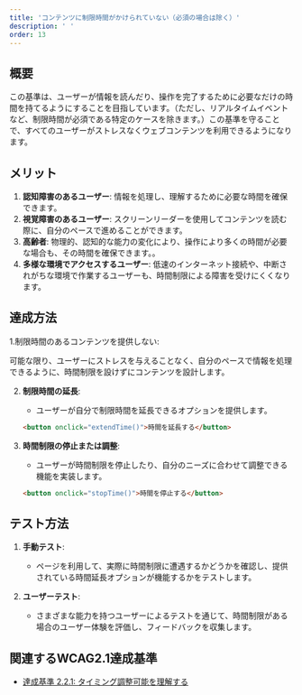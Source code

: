 ```yaml
---
title: 'コンテンツに制限時間がかけられていない（必須の場合は除く）'
description: ' '
order: 13
---
```


## 概要
この基準は、ユーザーが情報を読んだり、操作を完了するために必要なだけの時間を持てるようにすることを目指しています。（ただし、リアルタイムイベントなど、制限時間が必須である特定のケースを除きます。）この基準を守ることで、すべてのユーザーがストレスなくウェブコンテンツを利用できるようになります。

## メリット
1. **認知障害のあるユーザー**: 情報を処理し、理解するために必要な時間を確保できます。
2. **視覚障害のあるユーザー**: スクリーンリーダーを使用してコンテンツを読む際に、自分のペースで進めることができます。
3. **高齢者**: 物理的、認知的な能力の変化により、操作により多くの時間が必要な場合も、その時間を確保できます。。
4. **多様な環境でアクセスするユーザー**: 低速のインターネット接続や、中断されがちな環境で作業するユーザーも、時間制限による障害を受けにくくなります。

## 達成方法
1.制限時間のあるコンテンツを提供しない:

可能な限り、ユーザーにストレスを与えることなく、自分のペースで情報を処理できるように、時間制限を設けずにコンテンツを設計します。


2. **制限時間の延長**:
    - ユーザーが自分で制限時間を延長できるオプションを提供します。
    ```html
    <button onclick="extendTime()">時間を延長する</button>
    ```

3. **時間制限の停止または調整**:
    - ユーザーが時間制限を停止したり、自分のニーズに合わせて調整できる機能を実装します。
    ```html
    <button onclick="stopTime()">時間を停止する</button>
    ```

## テスト方法
1. **手動テスト**:
    - ページを利用して、実際に時間制限に遭遇するかどうかを確認し、提供されている時間延長オプションが機能するかをテストします。

2. **ユーザーテスト**:
    - さまざまな能力を持つユーザーによるテストを通じて、時間制限がある場合のユーザー体験を評価し、フィードバックを収集します。



## 関連するWCAG2.1達成基準
- [達成基準 2.2.1: タイミング調整可能を理解する](https://waic.jp/translations/WCAG21/Understanding/timing-adjustable.html)
